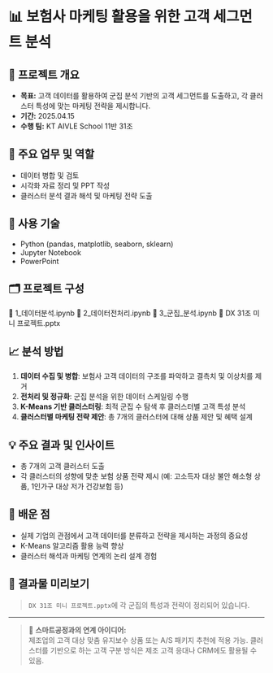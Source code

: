 # 📊 보험사 마케팅 활용을 위한 고객 세그먼트 분석

## 🧠 프로젝트 개요
- **목표:** 고객 데이터를 활용하여 군집 분석 기반의 고객 세그먼트를 도출하고, 각 클러스터 특성에 맞는 마케팅 전략을 제시합니다.
- **기간:** 2025.04.15
- **수행 팀:** KT AIVLE School 11반 31조

## 🧩 주요 업무 및 역할
- 데이터 병합 및 검토
- 시각화 자료 정리 및 PPT 작성
- 클러스터 분석 결과 해석 및 마케팅 전략 도출

## 🔧 사용 기술
- Python (pandas, matplotlib, seaborn, sklearn)
- Jupyter Notebook
- PowerPoint

## 🗂️ 프로젝트 구성
📁 1_데이터분석.ipynb
📁 2_데이터전처리.ipynb
📁 3_군집_분석.ipynb
📁 DX 31조 미니 프로젝트.pptx

## 📈 분석 방법
1. **데이터 수집 및 병합**: 보험사 고객 데이터의 구조를 파악하고 결측치 및 이상치를 제거
2. **전처리 및 정규화**: 군집 분석을 위한 데이터 스케일링 수행
3. **K-Means 기반 클러스터링**: 최적 군집 수 탐색 후 클러스터별 고객 특성 분석
4. **클러스터별 마케팅 전략 제안**: 총 7개의 클러스터에 대해 상품 제안 및 혜택 설계

## 💡 주요 결과 및 인사이트
- 총 7개의 고객 클러스터 도출
- 각 클러스터의 성향에 맞춘 보험 상품 전략 제시 (예: 고소득자 대상 불안 해소형 상품, 1인가구 대상 저가 건강보험 등)

## 🧠 배운 점
- 실제 기업의 관점에서 고객 데이터를 분류하고 전략을 제시하는 과정의 중요성
- K-Means 알고리즘 활용 능력 향상
- 클러스터 해석과 마케팅 연계의 논리 설계 경험

## 📎 결과물 미리보기
> `DX 31조 미니 프로젝트.pptx`에 각 군집의 특성과 전략이 정리되어 있습니다.

---

> 📌 **스마트공정과의 연계 아이디어:**  
> 제조업의 고객 대상 맞춤 유지보수 상품 또는 A/S 패키지 추천에 적용 가능. 클러스터를 기반으로 하는 고객 구분 방식은 제조 고객 응대나 CRM에도 활용될 수 있음.
